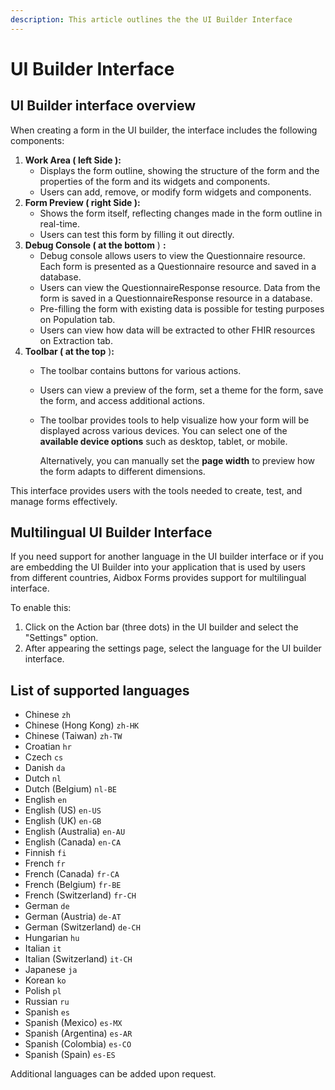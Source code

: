 ```yaml
---
description: This article outlines the the UI Builder Interface
---
```


# UI Builder Interface

## UI Builder interface overview

When creating a form in the UI builder, the interface includes the following components:

1. **Work Area ( left Side ):**
   * Displays the form outline, showing the structure of the form and the properties of the form and its widgets and components.
   * Users can add, remove, or modify form widgets and components.
2. **Form Preview ( right Side ):**
   * Shows the form itself, reflecting changes made in the form outline in real-time.
   * Users can test this form by filling it out directly.
3. **Debug Console ( at the bottom** ) **:**
   * Debug console allows users to view the Questionnaire resource. Each form is presented as a Questionnaire resource and saved in a database.
   * Users can view the QuestionnaireResponse resource. Data from the form is saved in a QuestionnaireResponse resource in a database.
   * Pre-filling the form with existing data is possible for testing purposes on Population tab.
   * Users can view how data will be extracted to other FHIR resources on Extraction tab.
4. **Toolbar ( at the top** )**:**
   * The toolbar contains buttons for various actions.
   * Users can view a preview of the form, set a theme for the form, save the form, and access additional actions.
   *   The toolbar provides tools to help visualize how your form will be displayed across various devices. You can select one of the **available device options** such as desktop, tablet, or mobile.

       Alternatively, you can manually set the **page width** to preview how the form adapts to different dimensions.

This interface provides users with the tools needed to create, test, and manage forms effectively.

## Multilingual UI Builder Interface

If you need support for another language in the UI builder interface or if you are embedding the UI Builder into your application that is used by users from different countries, Aidbox Forms provides support for multilingual interface.

To enable this:

1. Click on the Action bar (three dots) in the UI builder and select the "Settings" option.
2. After appearing the settings page, select the language for the UI builder interface.

## List of supported languages

* Chinese `zh`
* Chinese (Hong Kong) `zh-HK`
* Chinese (Taiwan) `zh-TW`
* Croatian `hr`
* Czech `cs`
* Danish `da`
* Dutch `nl`
* Dutch (Belgium) `nl-BE`
* English `en`
* English (US) `en-US`
* English (UK) `en-GB`
* English (Australia) `en-AU`
* English (Canada) `en-CA`
* Finnish `fi`
* French `fr`
* French (Canada) `fr-CA`
* French (Belgium) `fr-BE`
* French (Switzerland) `fr-CH`
* German `de`
* German (Austria) `de-AT`
* German (Switzerland) `de-CH`
* Hungarian `hu`
* Italian `it`
* Italian (Switzerland) `it-CH`
* Japanese `ja`
* Korean `ko`
* Polish `pl`
* Russian `ru`
* Spanish `es`
* Spanish (Mexico) `es-MX`
* Spanish (Argentina) `es-AR`
* Spanish (Colombia) `es-CO`
* Spanish (Spain) `es-ES`

Additional languages can be added upon request.
